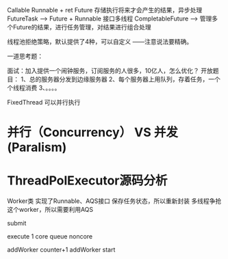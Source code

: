 
Callable Runnable + ret
Future 存储执行将来才会产生的结果，异步处理
FutureTask ——> Future + Runnable 接口多线程
CompletableFuture --> 管理多个Future的结果，进行任务管理，对结果进行组合处理


线程池拒绝策略，默认提供了4种，可以自定义
——注意说法要精确。






一道思考题：

面试：加入提供一个闹钟服务，订阅服务的人很多，10亿人，怎么优化？
开放题目：
1、总的服务器分发到边缘服务器
2、每个服务器上用队列，存着任务，一个个线程消费
3、。。。。

FixedThread
可以并行执行

# 并行（Concurrency） VS 并发(Paralism)

# ThreadPolExecutor源码分析  

Worker类
    实现了Runnable、AQS接口
    保存任务状态，所以重新封装
    多线程争抢这个worker，所以需要利用AQS

submit

execute
    1 core queue noncore

addWorker
    counter+1
    addWorker
    start
    
    